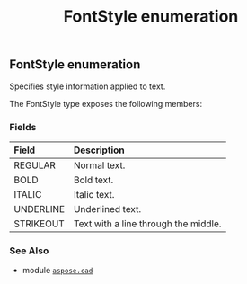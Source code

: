 ﻿---
title: FontStyle enumeration
second_title: Aspose.CAD for Python via .NET API References
description: 
type: docs
weight: 730
url: /python-net/aspose.cad/fontstyle/
is_root: false
---

## FontStyle enumeration

Specifies style information applied to text.



The FontStyle type exposes the following members:

### Fields
| Field | Description |
| :- | :- |
| REGULAR | Normal text. |
| BOLD | Bold text. |
| ITALIC | Italic text. |
| UNDERLINE | Underlined text. |
| STRIKEOUT | Text with a line through the middle. |



### See Also
* module [`aspose.cad`](..)

